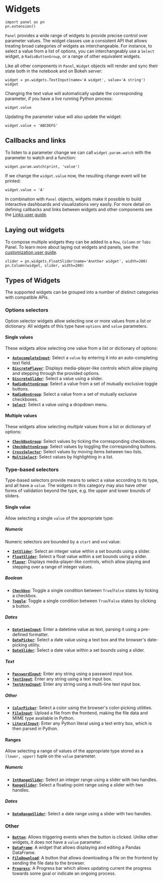 # Widgets

```{pyodide}
import panel as pn
pn.extension()
```

``Panel`` provides a wide range of widgets to provide precise control over parameter values. The widget classes use a consistent API that allows treating broad categories of widgets as interchangeable. For instance, to select a value from a list of options, you can interchangeably use a ``Select`` widget, a ``RadioButtonGroup``, or a range of other equivalent widgets.

Like all other components in ``Panel``, ``Widget`` objects will render and sync their state both in the notebook and on Bokeh server:


```{pyodide}
widget = pn.widgets.TextInput(name='A widget', value='A string')
widget
```

Changing the text value will automatically update the corresponding parameter, if you have a live running Python process:


```{pyodide}
widget.value
```

Updating the parameter value will also update the widget:


```{pyodide}
widget.value = 'ABCDEFG'
```

## Callbacks and links

To listen to a parameter change we can call ``widget.param.watch`` with the parameter to watch and a function:


```{pyodide}
widget.param.watch(print, 'value')
```

If we change the ``widget.value`` now, the resulting change event will be printed:


```{pyodide}
widget.value = 'A'
```

In combination with ``Panel`` objects, widgets make it possible to build interactive dashboards and visualizations very easily. For more detail on defining callbacks and links between widgets and other components see the [Links user guide](Links.ipynb).

## Laying out widgets

To compose multiple widgets they can be added to a ``Row``, ``Column`` or ``Tabs`` Panel. To learn more about laying out widgets and panels, see the [customization user guide](Customization.ipynb).


```{pyodide}
slider = pn.widgets.FloatSlider(name='Another widget', width=200)
pn.Column(widget, slider, width=200)
```

## Types of Widgets

The supported widgets can be grouped into a number of distinct categories with compatible APIs.

### Options selectors

Option selector widgets allow selecting one or more values from a list or dictionary. All widgets of this type have ``options`` and ``value`` parameters.

#### Single values

These widgets allow selecting one value from a list or dictionary of options:

* **[``AutocompleteInput``](../reference/widgets/AutocompleteInput.ipynb)**: Select a ``value`` by entering it into an auto-completing text field.
* **[``DiscretePlayer``](../reference/widgets/DiscretePlayer.ipynb)**: Displays media-player-like controls which allow playing and stepping through the provided options.
* **[``DiscreteSlider``](../reference/widgets/DiscreteSlider.ipynb)**: Select a value using a slider.
* **[``RadioButtonGroup``](../reference/widgets/RadioButtonGroup.ipynb)**: Select a value from a set of mutually exclusive toggle buttons.
* **[``RadioBoxGroup``](../reference/widgets/RadioBoxGroup.ipynb)**: Select a value from a set of mutually exclusive checkboxes.
* **[``Select``](../reference/widgets/Select.ipynb)**: Select a value using a dropdown menu.

#### Multiple values

These widgets allow selecting _multiple_ values from a list or dictionary of options:

* **[``CheckBoxGroup``](../reference/widgets/CheckBoxGroup.ipynb)**: Select values by ticking the corresponding checkboxes.
* **[``CheckButtonGroup``](../reference/widgets/CheckButtonGroup.ipynb)**: Select values by toggling the corresponding buttons.
* **[``CrossSelector``](../reference/widgets/CrossSelector.ipynb)**: Select values by moving items between two lists.
* **[``MultiSelect``](../reference/widgets/MultiSelect.ipynb)**: Select values by highlighting in a list.

### Type-based selectors

Type-based selectors provide means to select a value according to its type, and all have a ``value``. The widgets in this category may also have other forms of validation beyond the type, e.g. the upper and lower bounds of sliders.

#### Single value

Allow selecting a single ``value`` of the appropriate type:

##### Numeric

Numeric selectors are bounded by a ``start`` and ``end`` value:

* **[``IntSlider``](../reference/widgets/IntSlider.ipynb)**: Select an integer value within a set bounds using a slider.
* **[``FloatSlider``](../reference/widgets/FloatSlider.ipynb)**: Select a float value within a set bounds using a slider.
* **[``Player``](../reference/widgets/Player.ipynb)**: Displays media-player-like controls, which allow playing and stepping over a range of integer values.

##### Boolean

* **[``Checkbox``](../reference/widgets/Checkbox.ipynb)**: Toggle a single condition between ``True``/``False`` states by ticking a checkbox.
* **[``Toggle``](../reference/widgets/Toggle.ipynb)**: Toggle a single condition between ``True``/``False`` states by clicking a button.

##### Dates

* **[``DatetimeInput``](../reference/widgets/DatetimeInput.ipynb)**: Enter a datetime value as text, parsing it using a pre-defined formatter.
* **[``DatePicker``](../reference/widgets/DatePicker.ipynb)**: Select a date value using a text box and the browser's date-picking utility.
* **[``DateSlider``](../reference/widgets/DateSlider.ipynb)**: Select a date value within a set bounds using a slider.

##### Text

* **[``PasswordInput``](../reference/widgets/PasswordInput.ipynb)**: Enter any string using a password input box.
* **[``TextInput``](../reference/widgets/TextInput.ipynb)**: Enter any string using a text input box.
* **[``TextAreaInput``](../reference/widgets/TextAreaInput.ipynb)**: Enter any string using a multi-line text input box.

##### Other

* **[``ColorPicker``](../reference/widgets/ColorPicker.ipynb)**: Select a color using the browser's color-picking utilities.
* **[``FileInput``](../reference/widgets/FileInput.ipynb)**: Upload a file from the frontend, making the file data and MIME type available in Python.
* **[``LiteralInput``](../reference/widgets/LiteralInput.ipynb)**: Enter any Python literal using a text entry box, which is then parsed in Python.

#### Ranges

Allow selecting a range of values of the appropriate type stored as a ``(lower, upper)`` tuple on the ``value`` parameter.

##### Numeric

* **[``IntRangeSlider``](../reference/widgets/IntRangeSlider.ipynb)**: Select an integer range using a slider with two handles.
* **[``RangeSlider``](../reference/widgets/RangeSlider.ipynb)**: Select a floating-point range using a slider with two handles.

##### Dates

* **[``DateRangeSlider``](../reference/widgets/DateRangeSlider.ipynb)**: Select a date range using a slider with two handles.

### Other

* **[``Button``](../reference/widgets/Button.ipynb)**: Allows triggering events when the button is clicked.  Unlike other widgets, it does not have a ``value`` parameter.
* **[``DataFrame``](../reference/widgets/DataFrame.ipynb)**: A widget that allows displaying and editing a Pandas DataFrame.
* **[``FileDownload``](../reference/widgets/FileDownload.ipynb)**: A button that allows downloading a file on the frontend by sending the file data to the browser.
* **[``Progress``](../reference/widgets/Progress.ipynb)**: A Progress bar which allows updating current the progress towards some goal or indicate an ongoing process.
